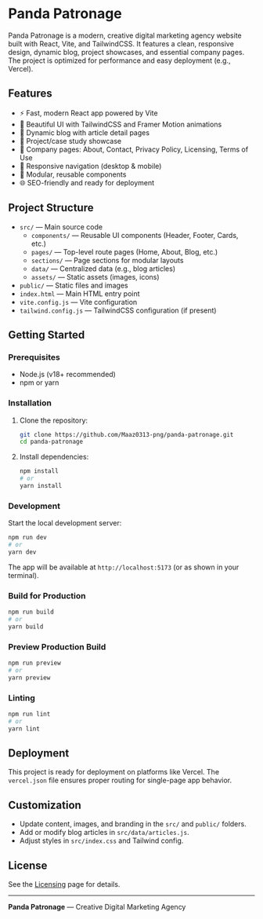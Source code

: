 # Panda Patronage

Panda Patronage is a modern, creative digital marketing agency website built with React, Vite, and TailwindCSS. It features a clean, responsive design, dynamic blog, project showcases, and essential company pages. The project is optimized for performance and easy deployment (e.g., Vercel).

## Features

- ⚡️ Fast, modern React app powered by Vite
- 🎨 Beautiful UI with TailwindCSS and Framer Motion animations
- 📰 Dynamic blog with article detail pages
- 💼 Project/case study showcase
- 📄 Company pages: About, Contact, Privacy Policy, Licensing, Terms of Use
- 🧭 Responsive navigation (desktop & mobile)
- 🧩 Modular, reusable components
- 🌐 SEO-friendly and ready for deployment

## Project Structure

- `src/` — Main source code
  - `components/` — Reusable UI components (Header, Footer, Cards, etc.)
  - `pages/` — Top-level route pages (Home, About, Blog, etc.)
  - `sections/` — Page sections for modular layouts
  - `data/` — Centralized data (e.g., blog articles)
  - `assets/` — Static assets (images, icons)
- `public/` — Static files and images
- `index.html` — Main HTML entry point
- `vite.config.js` — Vite configuration
- `tailwind.config.js` — TailwindCSS configuration (if present)

## Getting Started

### Prerequisites

- Node.js (v18+ recommended)
- npm or yarn

### Installation

1. Clone the repository:
   ```sh
   git clone https://github.com/Maaz0313-png/panda-patronage.git
   cd panda-patronage
   ```
2. Install dependencies:
   ```sh
   npm install
   # or
   yarn install
   ```

### Development

Start the local development server:

```sh
npm run dev
# or
yarn dev
```

The app will be available at `http://localhost:5173` (or as shown in your terminal).

### Build for Production

```sh
npm run build
# or
yarn build
```

### Preview Production Build

```sh
npm run preview
# or
yarn preview
```

### Linting

```sh
npm run lint
# or
yarn lint
```

## Deployment

This project is ready for deployment on platforms like Vercel. The `vercel.json` file ensures proper routing for single-page app behavior.

## Customization

- Update content, images, and branding in the `src/` and `public/` folders.
- Add or modify blog articles in `src/data/articles.js`.
- Adjust styles in `src/index.css` and Tailwind config.

## License

See the [Licensing](./src/pages/Licensing.jsx) page for details.

---

**Panda Patronage** — Creative Digital Marketing Agency
